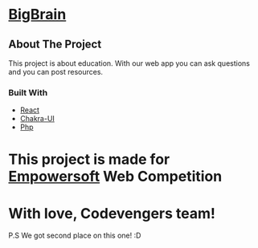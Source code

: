 <!-- PROJECT LOGO -->
<br />
<p align="center">
  <a href="https://github.com/nikolasdan/BigBrain">
    <h1 style="color: #007bff"><strong>BigBrain</strong></h1>
  </a>


<!-- ABOUT THE PROJECT -->
## About The Project
This project is about education. With our web app you can ask questions and you can post resources.

### Built With

* [React](https://reactjs.org/)
* [Chakra-UI](https://chakra-ui.com/)
* [Php](https://www.php.net/)


# This project is made for [Empowersoft](https://empowersoft.ro/concurs/rezultate/rezultate_finale_pagini_web_ed_7.pdf) Web Competition
# With love, Codevengers team!
P.S We got second place on this one! :D



